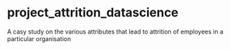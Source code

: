 # project_attrition_datascience
A casy study on the various attributes that lead to attrition of employees in a particular organisation
